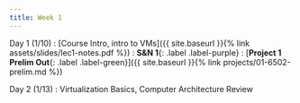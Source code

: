 ```yaml
---
title: Week 1
---
```


Day 1 (1/10)
: [Course Intro, intro to VMs]({{ site.baseurl }}{% link assets/slides/lec1-notes.pdf %})
  : **S&N 1**{: .label .label-purple}
: [**Project 1 Prelim Out**{: .label .label-green}]({{ site.baseurl }}{% link projects/01-6502-prelim.md %})

Day 2 (1/13)
: Virtualization Basics, Computer Architecture Review
